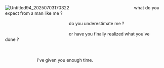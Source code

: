 
![Untitled94_20250703170322](https://github.com/user-attachments/assets/7c874a62-8eb5-41fe-89f4-ccb8402fe9ec)
ㅤㅤㅤㅤㅤㅤㅤㅤㅤㅤㅤㅤㅤㅤㅤㅤwhat do you expect from a man like me ?

ㅤㅤㅤㅤㅤㅤㅤㅤㅤㅤㅤㅤㅤㅤㅤㅤdo you underestimate me ?

ㅤㅤㅤㅤㅤㅤㅤㅤㅤㅤㅤㅤㅤㅤㅤㅤor have you finally realized what you've done ?

ㅤㅤㅤㅤㅤㅤㅤㅤ

ㅤㅤㅤㅤㅤㅤㅤㅤi've given you enough time.
